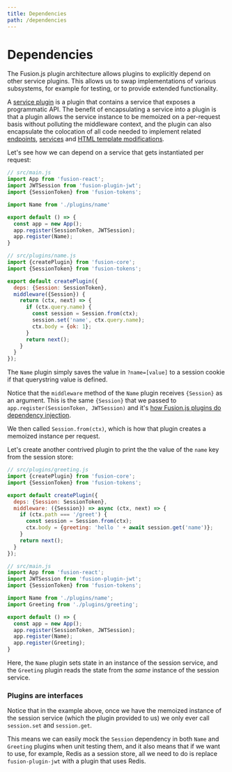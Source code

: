 ```yaml
---
title: Dependencies
path: /dependencies
---
```


# Dependencies

The Fusion.js plugin architecture allows plugins to explicitly depend on other service plugins. This allows us to swap implementations of various subsystems, for example for testing, or to provide extended functionality.

A [service plugin](/docs/references/creating-a-plugin#2-services) is a plugin that contains a service that exposes a programmatic API. The benefit of encapsulating a service into a plugin is that a plugin allows the service instance to be memoized on a per-request basis without polluting the middleware context, and the plugin can also encapsulate the colocation of all code needed to implement related [endpoints](creating-endpoints), [services](using-services) and [HTML template modifications](/docs/references/universal-rendering#modifying-the-html-template).

Let's see how we can depend on a service that gets instantiated per request:

```js
// src/main.js
import App from 'fusion-react';
import JWTSession from 'fusion-plugin-jwt';
import {SessionToken} from 'fusion-tokens';

import Name from './plugins/name'

export default () => {
  const app = new App();
  app.register(SessionToken, JWTSession);
  app.register(Name);
}

// src/plugins/name.js
import {createPlugin} from 'fusion-core';
import {SessionToken} from 'fusion-tokens';

export default createPlugin({
  deps: {Session: SessionToken},
  middleware({Session}) {
    return (ctx, next) => {
      if (ctx.query.name) {
        const session = Session.from(ctx);
        session.set('name', ctx.query.name);
        ctx.body = {ok: 1};
      }
      return next();
    }
  }
});
```

The `Name` plugin simply saves the value in `?name=[value]` to a session cookie if that querystring value is defined.

Notice that the `middleware` method of the `Name` plugin receives `{Session}` as an argument. This is the same `{Session}` that we passed to `app.register(SessionToken, JWTSession)` and it's [how Fusion.js plugins do dependency injection](/docs/references/creating-a-plugin#1-dependencies).

We then called `Session.from(ctx)`, which is how that plugin creates a memoized instance per request.

Let's create another contrived plugin to print the the value of the `name` key from the session store:

```js
// src/plugins/greeting.js
import {createPlugin} from 'fusion-core';
import {SessionToken} from 'fusion-tokens';

export default createPlugin({
  deps: {Session: SessionToken},
  middleware: ({Session}) => async (ctx, next) => {
    if (ctx.path === '/greet') {
      const session = Session.from(ctx);
      ctx.body = {greeting: 'hello ' + await session.get('name')};
    }
    return next();
  }
});

// src/main.js
import App from 'fusion-react';
import JWTSession from 'fusion-plugin-jwt';
import {SessionToken} from 'fusion-tokens';

import Name from './plugins/name';
import Greeting from './plugins/greeting';

export default () => {
  const app = new App();
  app.register(SessionToken, JWTSession);
  app.register(Name);
  app.register(Greeting);
}
```

Here, the `Name` plugin sets state in an instance of the session service, and the `Greeting` plugin reads the state from the _same_ instance of the session service.

### Plugins are interfaces

Notice that in the example above, once we have the memoized instance of the session service (which the plugin provided to us) we only ever call `session.set` and `session.get`.

This means we can easily mock the `Session` dependency in both `Name` and `Greeting` plugins when unit testing them, and it also means that if we want to use, for example, Redis as a session store, all we need to do is replace `fusion-plugin-jwt` with a plugin that uses Redis.
